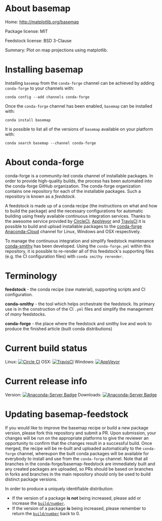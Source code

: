 About basemap
=============

Home: http://matplotlib.org/basemap

Package license: MIT

Feedstock license: BSD 3-Clause

Summary: Plot on map projections using matplotlib.



Installing basemap
==================

Installing `basemap` from the `conda-forge` channel can be achieved by adding `conda-forge` to your channels with:

```
conda config --add channels conda-forge
```

Once the `conda-forge` channel has been enabled, `basemap` can be installed with:

```
conda install basemap
```

It is possible to list all of the versions of `basemap` available on your platform with:

```
conda search basemap --channel conda-forge
```



About conda-forge
=================

conda-forge is a community-led conda channel of installable packages.
In order to provide high-quality builds, the process has been automated into the
conda-forge GitHub organization. The conda-forge organization contains one repository
for each of the installable packages. Such a repository is known as a *feedstock*.

A feedstock is made up of a conda recipe (the instructions on what and how to build
the package) and the necessary configurations for automatic building using freely
available continuous integration services. Thanks to the awesome service provided by
[CircleCI](https://circleci.com/), [AppVeyor](http://www.appveyor.com/)
and [TravisCI](https://travis-ci.org/) it is possible to build and upload installable
packages to the [conda-forge](https://anaconda.org/conda-forge)
[Anaconda-Cloud](http://docs.anaconda.org/) channel for Linux, Windows and OSX respectively.

To manage the continuous integration and simplify feedstock maintenance
[conda-smithy](http://github.com/conda-forge/conda-smithy) has been developed.
Using the ``conda-forge.yml`` within this repository, it is possible to re-render all of
this feedstock's supporting files (e.g. the CI configuration files) with ``conda smithy rerender``.


Terminology
===========

**feedstock** - the conda recipe (raw material), supporting scripts and CI configuration.

**conda-smithy** - the tool which helps orchestrate the feedstock.
                   Its primary use is in the construction of the CI ``.yml`` files
                   and simplify the management of *many* feedstocks.

**conda-forge** - the place where the feedstock and smithy live and work to
                  produce the finished article (built conda distributions)

Current build status
====================

Linux: [![Circle CI](https://circleci.com/gh/conda-forge/basemap-feedstock.svg?style=shield)](https://circleci.com/gh/conda-forge/basemap-feedstock)
OSX: [![TravisCI](https://travis-ci.org/conda-forge/basemap-feedstock.svg?branch=master)](https://travis-ci.org/conda-forge/basemap-feedstock)
Windows: [![AppVeyor](https://ci.appveyor.com/api/projects/status/github/conda-forge/basemap-feedstock?svg=True)](https://ci.appveyor.com/project/conda-forge/basemap-feedstock/branch/master)

Current release info
====================
Version: [![Anaconda-Server Badge](https://anaconda.org/conda-forge/basemap/badges/version.svg)](https://anaconda.org/conda-forge/basemap)
Downloads: [![Anaconda-Server Badge](https://anaconda.org/conda-forge/basemap/badges/downloads.svg)](https://anaconda.org/conda-forge/basemap)


Updating basemap-feedstock
==========================

If you would like to improve the basemap recipe or build a new
package version, please fork this repository and submit a PR. Upon submission,
your changes will be run on the appropriate platforms to give the reviewer an
opportunity to confirm that the changes result in a successful build. Once
merged, the recipe will be re-built and uploaded automatically to the
`conda-forge` channel, whereupon the built conda packages will be available for
everybody to install and use from the `conda-forge` channel.
Note that all branches in the conda-forge/basemap-feedstock are
immediately built and any created packages are uploaded, so PRs should be based
on branches in forks and branches in the main repository should only be used to
build distinct package versions.

In order to produce a uniquely identifiable distribution:
 * If the version of a package **is not** being increased, please add or increase
   the [``build/number``](http://conda.pydata.org/docs/building/meta-yaml.html#build-number-and-string).
 * If the version of a package **is** being increased, please remember to return
   the [``build/number``](http://conda.pydata.org/docs/building/meta-yaml.html#build-number-and-string)
   back to 0.
